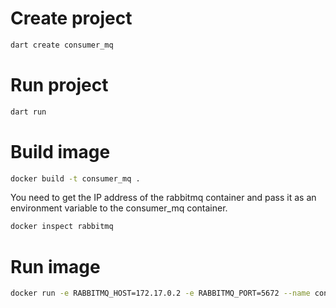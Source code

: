 # Create project

```bash
dart create consumer_mq
```

# Run project

```bash
dart run
```

# Build image

```bash
docker build -t consumer_mq .
```

You need to get the IP address of the rabbitmq container and pass it as an environment variable to the consumer_mq container.

```bash
docker inspect rabbitmq
```

# Run image

```bash
docker run -e RABBITMQ_HOST=172.17.0.2 -e RABBITMQ_PORT=5672 --name consumerMQ consumer_mq
```
